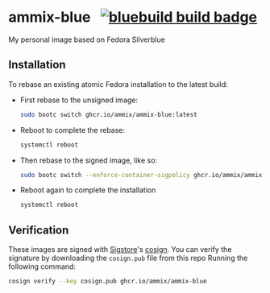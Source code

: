 # ammix-blue &nbsp; [![bluebuild build badge](https://github.com/ammix/ammix-blue/actions/workflows/build.yml/badge.svg)](https://github.com/ammix/ammix-blue/actions/workflows/build.yml)

My personal image based on Fedora Silverblue

## Installation

To rebase an existing atomic Fedora installation to the latest build:

- First rebase to the unsigned image:

  ```bash
  sudo bootc switch ghcr.io/ammix/ammix-blue:latest
  ```

- Reboot to complete the rebase:

  ```bash
  systemctl reboot
  ```

- Then rebase to the signed image, like so:

  ```bash
  sudo bootc switch --enforce-container-sigpolicy ghcr.io/ammix/ammix-blue:latest
  ```

- Reboot again to complete the installation

  ```bash
  systemctl reboot
  ```

## Verification

These images are signed with [Sigstore](https://www.sigstore.dev/)'s [cosign](https://github.com/sigstore/cosign).
You can verify the signature by downloading the `cosign.pub` file from this repo
Running the following command:

```bash
cosign verify --key cosign.pub ghcr.io/ammix/ammix-blue
```
